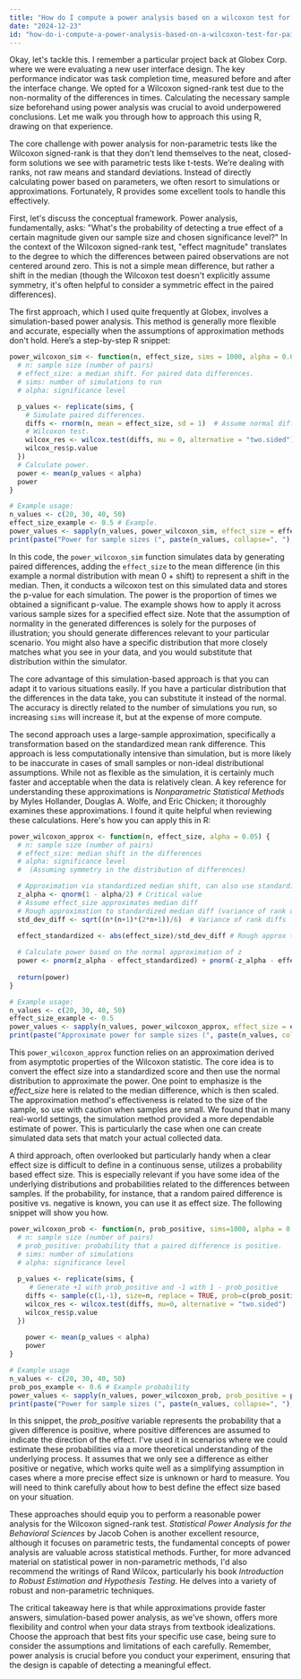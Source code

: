 ```yaml
---
title: "How do I compute a power analysis based on a wilcoxon test for paired observations (Wilcoxon signed-rank test) using R?"
date: "2024-12-23"
id: "how-do-i-compute-a-power-analysis-based-on-a-wilcoxon-test-for-paired-observations-wilcoxon-signed-rank-test-using-r"
---
```


Okay, let's tackle this. I remember a particular project back at Globex Corp. where we were evaluating a new user interface design. The key performance indicator was task completion time, measured before and after the interface change. We opted for a Wilcoxon signed-rank test due to the non-normality of the differences in times. Calculating the necessary sample size beforehand using power analysis was crucial to avoid underpowered conclusions. Let me walk you through how to approach this using R, drawing on that experience.

The core challenge with power analysis for non-parametric tests like the Wilcoxon signed-rank is that they don't lend themselves to the neat, closed-form solutions we see with parametric tests like t-tests. We’re dealing with ranks, not raw means and standard deviations. Instead of directly calculating power based on parameters, we often resort to simulations or approximations. Fortunately, R provides some excellent tools to handle this effectively.

First, let's discuss the conceptual framework. Power analysis, fundamentally, asks: "What's the probability of detecting a true effect of a certain magnitude given our sample size and chosen significance level?" In the context of the Wilcoxon signed-rank test, "effect magnitude" translates to the degree to which the differences between paired observations are not centered around zero. This is not a simple mean difference, but rather a shift in the median (though the Wilcoxon test doesn't explicitly assume symmetry, it's often helpful to consider a symmetric effect in the paired differences).

The first approach, which I used quite frequently at Globex, involves a simulation-based power analysis. This method is generally more flexible and accurate, especially when the assumptions of approximation methods don't hold. Here’s a step-by-step R snippet:

```R
power_wilcoxon_sim <- function(n, effect_size, sims = 1000, alpha = 0.05) {
  # n: sample size (number of pairs)
  # effect_size: a median shift. For paired data differences.
  # sims: number of simulations to run
  # alpha: significance level

  p_values <- replicate(sims, {
    # Simulate paired differences.
    diffs <- rnorm(n, mean = effect_size, sd = 1)  # Assume normal differences for example.
    # Wilcoxon test.
    wilcox_res <- wilcox.test(diffs, mu = 0, alternative = "two.sided")
    wilcox_res$p.value
  })
  # Calculate power.
  power <- mean(p_values < alpha)
  power
}

# Example usage:
n_values <- c(20, 30, 40, 50)
effect_size_example <- 0.5 # Example.
power_values <- sapply(n_values, power_wilcoxon_sim, effect_size = effect_size_example)
print(paste("Power for sample sizes (", paste(n_values, collapse=", "),"): ", paste(round(power_values, 3), collapse=", ")))
```

In this code, the `power_wilcoxon_sim` function simulates data by generating paired differences, adding the `effect_size` to the mean difference (in this example a normal distribution with mean 0 + shift) to represent a shift in the median. Then, it conducts a wilcoxon test on this simulated data and stores the p-value for each simulation. The power is the proportion of times we obtained a significant p-value. The example shows how to apply it across various sample sizes for a specified effect size. Note that the assumption of normality in the generated differences is solely for the purposes of illustration; you should generate differences relevant to your particular scenario. You might also have a specific distribution that more closely matches what you see in your data, and you would substitute that distribution within the simulator.

The core advantage of this simulation-based approach is that you can adapt it to various situations easily. If you have a particular distribution that the differences in the data take, you can substitute it instead of the normal. The accuracy is directly related to the number of simulations you run, so increasing `sims` will increase it, but at the expense of more compute.

The second approach uses a large-sample approximation, specifically a transformation based on the standardized mean rank difference. This approach is less computationally intensive than simulation, but is more likely to be inaccurate in cases of small samples or non-ideal distributional assumptions. While not as flexible as the simulation, it is certainly much faster and acceptable when the data is relatively clean. A key reference for understanding these approximations is *Nonparametric Statistical Methods* by Myles Hollander, Douglas A. Wolfe, and Eric Chicken; it thoroughly examines these approximations. I found it quite helpful when reviewing these calculations. Here's how you can apply this in R:

```R
power_wilcoxon_approx <- function(n, effect_size, alpha = 0.05) {
  # n: sample size (number of pairs)
  # effect_size: median shift in the differences
  # alpha: significance level
  #  (Assuming symmetry in the distribution of differences)

  # Approximation via standardized median shift, can also use standardized mean rank (SMR)
  z_alpha <- qnorm(1 - alpha/2) # Critical value
  # Assume effect_size approximates median diff
  # Rough approximation to standardized median diff (variance of rank diffs)
  std_dev_diff <- sqrt((n*(n+1)*(2*n+1))/6)  # Variance of rank diffs

  effect_standardized <- abs(effect_size)/std_dev_diff # Rough approx to effect_standardized
  
  # Calculate power based on the normal approximation of z
  power <- pnorm(z_alpha - effect_standardized) + pnorm(-z_alpha - effect_standardized, lower.tail=TRUE)
  
  return(power)
}

# Example usage:
n_values <- c(20, 30, 40, 50)
effect_size_example <- 0.5
power_values <- sapply(n_values, power_wilcoxon_approx, effect_size = effect_size_example)
print(paste("Approximate power for sample sizes (", paste(n_values, collapse=", "),"): ", paste(round(power_values, 3), collapse=", ")))

```

This `power_wilcoxon_approx` function relies on an approximation derived from asymptotic properties of the Wilcoxon statistic. The core idea is to convert the effect size into a standardized score and then use the normal distribution to approximate the power. One point to emphasize is the *effect_size* here is related to the median difference, which is then scaled. The approximation method's effectiveness is related to the size of the sample, so use with caution when samples are small. We found that in many real-world settings, the simulation method provided a more dependable estimate of power. This is particularly the case when one can create simulated data sets that match your actual collected data.

A third approach, often overlooked but particularly handy when a clear effect size is difficult to define in a continuous sense, utilizes a probability based effect size. This is especially relevant if you have some idea of the underlying distributions and probabilities related to the differences between samples. If the probability, for instance, that a random paired difference is positive vs. negative is known, you can use it as effect size. The following snippet will show you how.

```r
power_wilcoxon_prob <- function(n, prob_positive, sims=1000, alpha = 0.05) {
  # n: sample size (number of pairs)
  # prob_positive: probability that a paired difference is positive.
  # sims: number of simulations
  # alpha: significance level
  
  p_values <- replicate(sims, {
     # Generate +1 with prob_positive and -1 with 1 - prob_positive
    diffs <- sample(c(1,-1), size=n, replace = TRUE, prob=c(prob_positive, 1-prob_positive))
    wilcox_res <- wilcox.test(diffs, mu=0, alternative = "two.sided")
    wilcox_res$p.value
  })
  
    power <- mean(p_values < alpha)
    power
}

# Example usage
n_values <- c(20, 30, 40, 50)
prob_pos_example <- 0.6 # Example probability
power_values <- sapply(n_values, power_wilcoxon_prob, prob_positive = prob_pos_example)
print(paste("Power for sample sizes (", paste(n_values, collapse=", "),"): ", paste(round(power_values, 3), collapse=", ")))

```
In this snippet, the *prob_positive* variable represents the probability that a given difference is positive, where positive differences are assumed to indicate the direction of the effect. I've used it in scenarios where we could estimate these probabilities via a more theoretical understanding of the underlying process. It assumes that we only see a difference as either positive or negative, which works quite well as a simplifying assumption in cases where a more precise effect size is unknown or hard to measure. You will need to think carefully about how to best define the effect size based on your situation.

These approaches should equip you to perform a reasonable power analysis for the Wilcoxon signed-rank test. *Statistical Power Analysis for the Behavioral Sciences* by Jacob Cohen is another excellent resource, although it focuses on parametric tests, the fundamental concepts of power analysis are valuable across statistical methods. Further, for more advanced material on statistical power in non-parametric methods, I'd also recommend the writings of Rand Wilcox, particularly his book *Introduction to Robust Estimation and Hypothesis Testing*. He delves into a variety of robust and non-parametric techniques.

The critical takeaway here is that while approximations provide faster answers, simulation-based power analysis, as we've shown, offers more flexibility and control when your data strays from textbook idealizations. Choose the approach that best fits your specific use case, being sure to consider the assumptions and limitations of each carefully. Remember, power analysis is crucial before you conduct your experiment, ensuring that the design is capable of detecting a meaningful effect.
